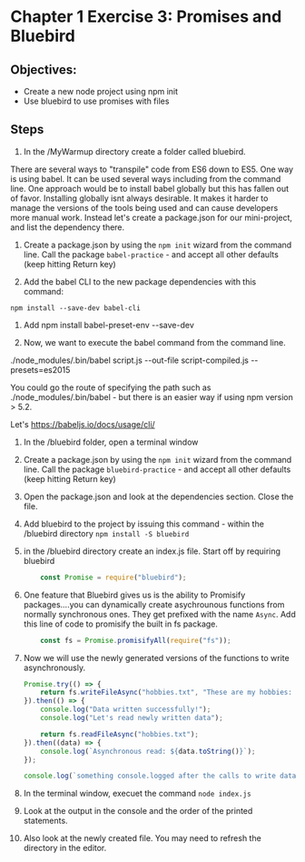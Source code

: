 # Chapter 1 Exercise 3: Promises and Bluebird

## Objectives:
* Create a new node project using npm init
* Use bluebird to use promises with files

## Steps

1. In the /MyWarmup directory create a folder called bluebird.

There are several ways to "transpile" code from ES6 down to ES5. One way is using babel. It can be used several ways including from the command line. One approach would be to install babel globally but this has fallen out of favor. Installing globally isnt always desirable. It makes it harder to manage the versions of the tools being used and can cause developers more manual work. Instead let's create a package.json for our mini-project, and list the dependency there.

1. Create a package.json by using the `npm init` wizard from the command line. Call the package `babel-practice` - and accept all other defaults (keep hitting Return key)

1. Add the babel CLI to the new package dependencies with this command:
```
npm install --save-dev babel-cli
```

1. Add 
npm install babel-preset-env --save-dev


1. Now, we want to execute the babel command from the command line. 

./node_modules/.bin/babel script.js --out-file script-compiled.js --presets=es2015

You could go the route of specifying the path such as ./node_modules/.bin/babel - but there is an easier way if using npm version > 5.2. 

Let's 
https://babeljs.io/docs/usage/cli/



1. In the /bluebird folder, open a terminal window

1. Create a package.json by using the `npm init` wizard from the command line. Call the package `bluebird-practice` - and accept all other defaults (keep hitting Return key)

1. Open the package.json and look at the dependencies section. Close the file.

1. Add bluebird to the project by issuing this command - within the /bluebird directory  `npm install -S bluebird`

1. in the /bluebird directory create an index.js file. Start off by requiring bluebird

    ``` javascript
        const Promise = require("bluebird");
    ```

1. One feature that Bluebird gives us is the ability to Promisify packages....you can dynamically create asychrounous functions from normally synchronous ones. They get prefixed with the name `Async`. Add this line of code to promisify the built in fs package.

    ``` javascript
        const fs = Promise.promisifyAll(require("fs"));
    ```

1. Now we will use the newly generated versions of the functions to write asynchronously.
    ``` javascript
    Promise.try(() => {
        return fs.writeFileAsync("hobbies.txt", "These are my hobbies: swimming, running, painting!");
    }).then(() => {
        console.log("Data written successfully!");
        console.log("Let's read newly written data");

        return fs.readFileAsync("hobbies.txt");
    }).then((data) => {
        console.log(`Asynchronous read: ${data.toString()}`);
    });

    console.log(`something console.logged after the calls to write data`);

    ```

1. In the terminal window, execuet the command `node index.js`

1. Look at the output in the console and the order of the printed statements.

1. Also look at the newly created file. You may need to refresh the directory in the editor.